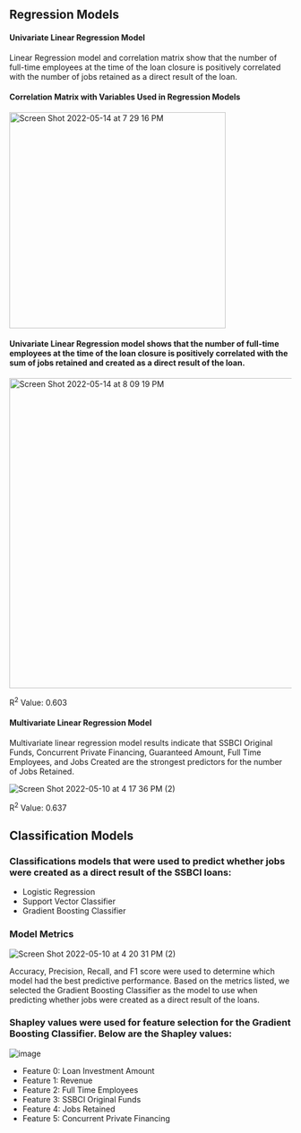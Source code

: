 ## Regression Models

#### Univariate Linear Regression Model

Linear Regression model and correlation matrix show that the number of full-time employees at the time of the loan closure is positively correlated with the number of jobs retained as a direct result of the loan.

#### Correlation Matrix with Variables Used in Regression Models
 <img width="386" alt="Screen Shot 2022-05-14 at 7 29 16 PM" src="https://user-images.githubusercontent.com/74617235/168451276-3b1641a1-b1ce-41d1-a9cd-7d5e8504ab5c.png">
 

#### Univariate Linear Regression model shows that the number of full-time employees at the time of the loan closure is positively correlated with the sum of jobs retained and created as a direct result of the loan.

<img width="554" alt="Screen Shot 2022-05-14 at 8 09 19 PM" src="https://user-images.githubusercontent.com/74617235/168452062-eea63e15-7a4b-4f27-b18f-b151237978c2.png">


R<sup>2</sup> Value: 0.603

#### Multivariate Linear Regression Model

Multivariate linear regression model results indicate that SSBCI Original Funds, Concurrent Private Financing, Guaranteed Amount, Full Time Employees, and Jobs Created are the strongest predictors for the number of Jobs Retained. 


![Screen Shot 2022-05-10 at 4 17 36 PM (2)](https://user-images.githubusercontent.com/74617235/167714904-865bbd48-c168-4e5d-851f-e99e13841f17.png)

R<sup>2</sup> Value: 0.637

## Classification Models

### Classifications models that were used to predict whether jobs were created as a direct result of the SSBCI loans: 
* Logistic Regression 
* Support Vector Classifier
* Gradient Boosting Classifier 

### Model Metrics

![Screen Shot 2022-05-10 at 4 20 31 PM (2)](https://user-images.githubusercontent.com/74617235/167715962-8da1a602-7f61-4b3b-bbfb-d760e8d4f809.png)

Accuracy, Precision, Recall, and F1 score were used to determine which model had the best predictive performance. Based on the metrics listed, we selected the Gradient Boosting Classifier as the model to use when predicting whether jobs were created as a direct result of the loans.


### Shapley values were used for feature selection for the Gradient Boosting Classifier. Below are the Shapley values:
![image](https://user-images.githubusercontent.com/74617235/167889123-769deb7d-9044-4ed9-b9ae-59bdb14e5f93.png)

* Feature 0: Loan Investment Amount
* Feature 1: Revenue
* Feature 2: Full Time Employees
* Feature 3: SSBCI Original Funds
* Feature 4: Jobs Retained
* Feature 5: Concurrent Private Financing
